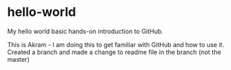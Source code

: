 # hello-world
My hello world basic hands-on introduction to GitHub.

This is Akram - I am doing this to get familiar with GitHub and how to use it.
Created a branch and made a change to readme file in the branch (not the master)
